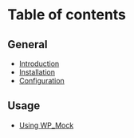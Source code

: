 # Table of contents

## General

* [Introduction](general/introduction.md)
* [Installation](general/installation.md)
* [Configuration](general/configuration.md)

## Usage

* [Using WP_Mock](usage/using-wp-mock.md)